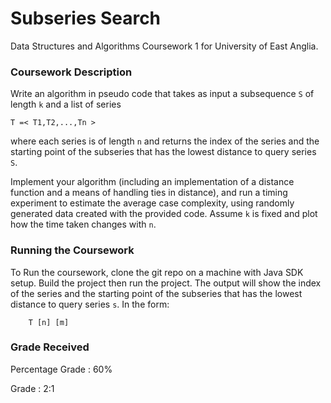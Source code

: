 # Subseries Search

Data Structures and Algorithms Coursework 1 for University of East Anglia.

### Coursework Description ### 

 Write an algorithm in pseudo code that takes as input a subsequence `S` of length `k` and a list of series
```
T =< T1,T2,...,Tn >
``` 
where each series is of length `n` and returns the index of the series and the
starting point of the subseries that has the lowest distance to query series `S`.

  Implement your algorithm (including an implementation of a distance function and a means of
 handling ties in distance), and run a timing experiment to estimate the average case complexity,
 using randomly generated data created with the provided code. Assume `k` is fixed and plot how the time taken changes with `n`.
 
 ### Running the Coursework ### 

To Run the coursework, clone the git repo on a machine with Java SDK setup. Build the project then run the project. 
The output will show the index of the series and the starting point of the subseries that has the lowest distance to query series `s`.
In the form:

```
    T [n] [m]
```

### Grade Received ###

Percentage Grade : 60% 

Grade : 2:1 
